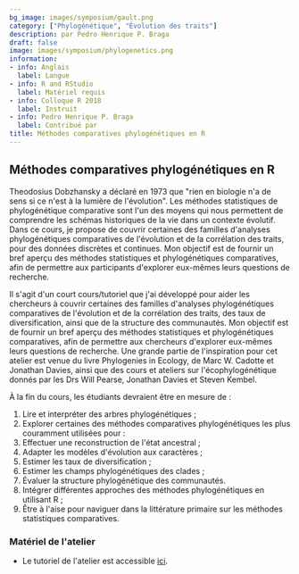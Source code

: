 ```yaml
---
bg_image: images/symposium/gault.png
category: ["Phylogénétique", "Évolution des traits"]
description: par Pedro Henrique P. Braga
draft: false
image: images/symposium/phylogenetics.png
information:
- info: Anglais
  label: Langue
- info: R and RStudio
  label: Matériel requis
- info: Colloque R 2018
  label: Instruit
- info: Pedro Henrique P. Braga
  label: Contribué par
title: Méthodes comparatives phylogénétiques en R
---
```


## Méthodes comparatives phylogénétiques en R

Theodosius Dobzhansky a déclaré en 1973 que "rien en biologie n'a de sens si ce n'est à la lumière de l'évolution". Les méthodes statistiques de phylogénétique comparative sont l'un des moyens qui nous permettent de comprendre les schémas historiques de la vie dans un contexte évolutif. Dans ce cours, je propose de couvrir certaines des familles d'analyses phylogénétiques comparatives de l'évolution et de la corrélation des traits, pour des données discrètes et continues. Mon objectif est de fournir un bref aperçu des méthodes statistiques et phylogénétiques comparatives, afin de permettre aux participants d'explorer eux-mêmes leurs questions de recherche.

Il s'agit d'un court cours/tutoriel que j'ai développé pour aider les chercheurs à couvrir certaines des familles d'analyses phylogénétiques comparatives de l'évolution et de la corrélation des traits, des taux de diversification, ainsi que de la structure des communautés. Mon objectif est de fournir un bref aperçu des méthodes statistiques et phylogénétiques comparatives, afin de permettre aux chercheurs d'explorer eux-mêmes leurs questions de recherche. Une grande partie de l'inspiration pour cet atelier est venue du livre Phylogenies in Ecology, de Marc W. Cadotte et Jonathan Davies, ainsi que des cours et ateliers sur l'écophylogénétique donnés par les Drs Will Pearse, Jonathan Davies et Steven Kembel.

À la fin du cours, les étudiants devraient être en mesure de :

1. Lire et interpréter des arbres phylogénétiques ;
2. Explorer certaines des méthodes comparatives phylogénétiques les plus couramment utilisées pour :
3. Effectuer une reconstruction de l'état ancestral ;
4. Adapter les modèles d'évolution aux caractères ;
5. Estimer les taux de diversification ;
6. Estimer les champs phylogénétiques des clades ;
7. Évaluer la structure phylogénétique des communautés.
8. Intégrer différentes approches des méthodes phylogénétiques en utilisant R ;
9. Être à l'aise pour naviguer dans la littérature primaire sur les méthodes statistiques comparatives.

### Matériel de l'atelier

* Le tutoriel de l'atelier est accessible [ici](https://pedrohbraga.github.io/PhyloCompMethods-in-R-workshop/PhyloCompMethodsMaterial.html).